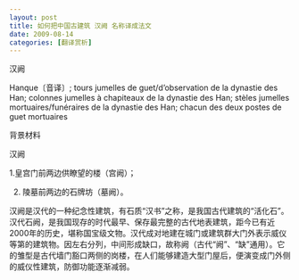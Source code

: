 ```yaml
---
layout: post
title: 如何把中国古建筑 汉阙 名称译成法文
date: 2009-08-14
categories: [翻译赏析]  
---
```


汉阙

Hanque〔音译〕; tours jumelles de guet/d’observation de la dynastie des Han; colonnes jumelles à chapiteaux de la dynastie des Han; stèles jumelles mortuaires/funéraires de la dynastie des Han; chacun des deux postes de guet mortuaires

背景材料

汉阙

1.皇宫门前两边供瞭望的楼（宫阙）；

2. 陵墓前两边的石牌坊（墓阙）。

汉阙是汉代的一种纪念性建筑，有石质“汉书”之称，是我国古代建筑的“活化石”。汉代石阙，是我国现存的时代最早、保存最完整的古代地表建筑，距今已有近2000年的历史，堪称国宝级文物。汉代成对地建在城门或建筑群大门外表示威仪等第的建筑物。因左右分列，中间形成缺口，故称阙（古代“阙”、“缺”通用）。它的雏型是古代墙门豁口两侧的岗楼，在人们能够建造大型门屋后，便演变成门外侧的威仪性建筑，防御功能逐渐减弱。
